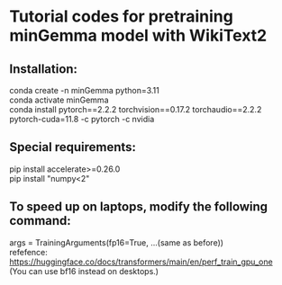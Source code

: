 # Tutorial codes for pretraining minGemma model with WikiText2

## Installation:
conda create -n minGemma python=3.11  
conda activate minGemma  
conda install pytorch==2.2.2 torchvision==0.17.2 torchaudio==2.2.2 pytorch-cuda=11.8 -c pytorch -c nvidia  

## Special requirements:
pip install accelerate>=0.26.0  
pip install "numpy<2"

## To speed up on laptops, modify the following command:
args = TrainingArguments(fp16=True, ...(same as before))  
refefence: https://huggingface.co/docs/transformers/main/en/perf_train_gpu_one  
(You can use bf16 instead on desktops.)
